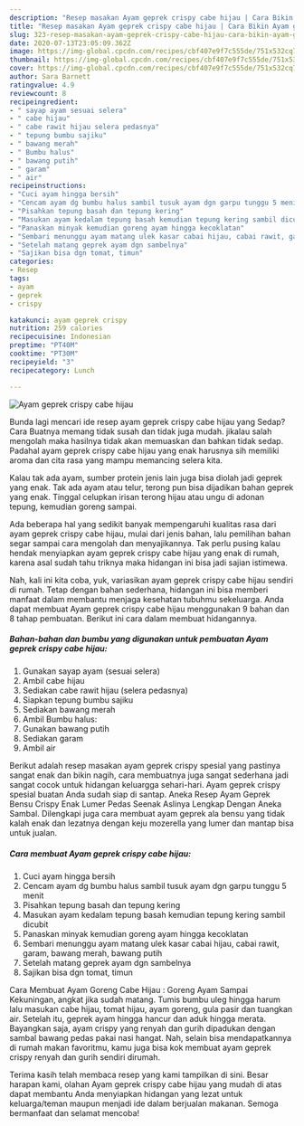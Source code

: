 ```yaml
---
description: "Resep masakan Ayam geprek crispy cabe hijau | Cara Bikin Ayam geprek crispy cabe hijau Yang Bisa Manjain Lidah"
title: "Resep masakan Ayam geprek crispy cabe hijau | Cara Bikin Ayam geprek crispy cabe hijau Yang Bisa Manjain Lidah"
slug: 323-resep-masakan-ayam-geprek-crispy-cabe-hijau-cara-bikin-ayam-geprek-crispy-cabe-hijau-yang-bisa-manjain-lidah
date: 2020-07-13T23:05:09.362Z
image: https://img-global.cpcdn.com/recipes/cbf407e9f7c555de/751x532cq70/ayam-geprek-crispy-cabe-hijau-foto-resep-utama.jpg
thumbnail: https://img-global.cpcdn.com/recipes/cbf407e9f7c555de/751x532cq70/ayam-geprek-crispy-cabe-hijau-foto-resep-utama.jpg
cover: https://img-global.cpcdn.com/recipes/cbf407e9f7c555de/751x532cq70/ayam-geprek-crispy-cabe-hijau-foto-resep-utama.jpg
author: Sara Barnett
ratingvalue: 4.9
reviewcount: 8
recipeingredient:
- " sayap ayam sesuai selera"
- " cabe hijau"
- " cabe rawit hijau selera pedasnya"
- " tepung bumbu sajiku"
- " bawang merah"
- " Bumbu halus"
- " bawang putih"
- " garam"
- " air"
recipeinstructions:
- "Cuci ayam hingga bersih"
- "Cencam ayam dg bumbu halus sambil tusuk ayam dgn garpu tunggu 5 menit"
- "Pisahkan tepung basah dan tepung kering"
- "Masukan ayam kedalam tepung basah kemudian tepung kering sambil dicubit"
- "Panaskan minyak kemudian goreng ayam hingga kecoklatan"
- "Sembari menunggu ayam matang ulek kasar cabai hijau, cabai rawit, garam, bawang merah, bawang putih"
- "Setelah matang geprek ayam dgn sambelnya"
- "Sajikan bisa dgn tomat, timun"
categories:
- Resep
tags:
- ayam
- geprek
- crispy

katakunci: ayam geprek crispy 
nutrition: 259 calories
recipecuisine: Indonesian
preptime: "PT40M"
cooktime: "PT30M"
recipeyield: "3"
recipecategory: Lunch

---
```



![Ayam geprek crispy cabe hijau](https://img-global.cpcdn.com/recipes/cbf407e9f7c555de/751x532cq70/ayam-geprek-crispy-cabe-hijau-foto-resep-utama.jpg)

Bunda lagi mencari ide resep ayam geprek crispy cabe hijau yang Sedap? Cara Buatnya memang tidak susah dan tidak juga mudah. jikalau salah mengolah maka hasilnya tidak akan memuaskan dan bahkan tidak sedap. Padahal ayam geprek crispy cabe hijau yang enak harusnya sih memiliki aroma dan cita rasa yang mampu memancing selera kita.

Kalau tak ada ayam, sumber protein jenis lain juga bisa diolah jadi geprek yang enak. Tak ada ayam atau telur, terong pun bisa dijadikan bahan geprek yang enak. Tinggal celupkan irisan terong hijau atau ungu di adonan tepung, kemudian goreng sampai.

Ada beberapa hal yang sedikit banyak mempengaruhi kualitas rasa dari ayam geprek crispy cabe hijau, mulai dari jenis bahan, lalu pemilihan bahan segar sampai cara mengolah dan menyajikannya. Tak perlu pusing kalau hendak menyiapkan ayam geprek crispy cabe hijau yang enak di rumah, karena asal sudah tahu triknya maka hidangan ini bisa jadi sajian istimewa.


Nah, kali ini kita coba, yuk, variasikan ayam geprek crispy cabe hijau sendiri di rumah. Tetap dengan bahan sederhana, hidangan ini bisa memberi manfaat dalam membantu menjaga kesehatan tubuhmu sekeluarga. Anda dapat membuat Ayam geprek crispy cabe hijau menggunakan 9 bahan dan 8 tahap pembuatan. Berikut ini cara dalam membuat hidangannya.

<!--inarticleads1-->

##### Bahan-bahan dan bumbu yang digunakan untuk pembuatan Ayam geprek crispy cabe hijau:

1. Gunakan  sayap ayam (sesuai selera)
1. Ambil  cabe hijau
1. Sediakan  cabe rawit hijau (selera pedasnya)
1. Siapkan  tepung bumbu sajiku
1. Sediakan  bawang merah
1. Ambil  Bumbu halus:
1. Gunakan  bawang putih
1. Sediakan  garam
1. Ambil  air


Berikut adalah resep masakan ayam geprek crispy spesial yang pastinya sangat enak dan bikin nagih, cara membuatnya juga sangat sederhana jadi sangat cocok untuk hidangan keluargga sehari-hari. Ayam geprek crispy spesial buatan Anda sudah siap di santap. Aneka Resep Ayam Geprek Bensu Crispy Enak Lumer Pedas Seenak Aslinya Lengkap Dengan Aneka Sambal. Dilengkapi juga cara membuat ayam geprek ala bensu yang tidak kalah enak dan lezatnya dengan keju mozerella yang lumer dan mantap bisa untuk jualan. 

<!--inarticleads2-->

##### Cara membuat Ayam geprek crispy cabe hijau:

1. Cuci ayam hingga bersih
1. Cencam ayam dg bumbu halus sambil tusuk ayam dgn garpu tunggu 5 menit
1. Pisahkan tepung basah dan tepung kering
1. Masukan ayam kedalam tepung basah kemudian tepung kering sambil dicubit
1. Panaskan minyak kemudian goreng ayam hingga kecoklatan
1. Sembari menunggu ayam matang ulek kasar cabai hijau, cabai rawit, garam, bawang merah, bawang putih
1. Setelah matang geprek ayam dgn sambelnya
1. Sajikan bisa dgn tomat, timun


Cara Membuat Ayam Goreng Cabe Hijau : Goreng Ayam Sampai Kekuningan, angkat jika sudah matang. Tumis bumbu uleg hingga harum lalu masukan cabe hijau, tomat hijau, ayam goreng, gula pasir dan tuangkan air. Setelah itu, geprek ayam hingga hancur dan aduk hingga merata. Bayangkan saja, ayam crispy yang renyah dan gurih dipadukan dengan sambal bawang pedas pakai nasi hangat. Nah, selain bisa mendapatkannya di rumah makan favoritmu, kamu juga bisa kok membuat ayam geprek crispy renyah dan gurih sendiri dirumah. 

Terima kasih telah membaca resep yang kami tampilkan di sini. Besar harapan kami, olahan Ayam geprek crispy cabe hijau yang mudah di atas dapat membantu Anda menyiapkan hidangan yang lezat untuk keluarga/teman maupun menjadi ide dalam berjualan makanan. Semoga bermanfaat dan selamat mencoba!
